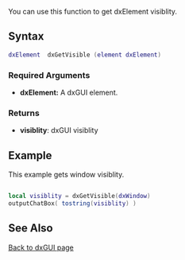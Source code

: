 <pageclass class="client" subcaption="GUI Class method"></pageclass>

You can use this function to get dxElement visiblity.

Syntax
------

``` lua
dxElement  dxGetVisible (element dxElement)
```

### Required Arguments

-   **dxElement:** A dxGUI element.

### Returns

-   **visiblity**: dxGUI visiblity

Example
-------

This example gets window visiblity.

``` lua

local visiblity = dxGetVisible(dxWindow)
outputChatBox( tostring(visiblity) )
```

See Also
--------

[Back to dxGUI page](/docs/dxgui.md "wikilink")
